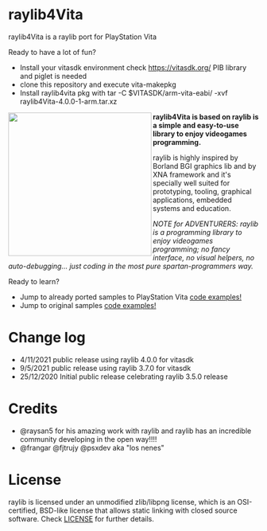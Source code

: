 # raylib4Vita
raylib4Vita is a raylib port for PlayStation Vita

Ready to have a lot of fun?
- Install your vitasdk environment check https://vitasdk.org/ PIB library and piglet is needed
- clone this repository and execute vita-makepkg
- Install raylib4vita pkg with tar -C $VITASDK/arm-vita-eabi/ -xvf raylib4Vita-4.0.0-1-arm.tar.xz


<img align="left" src="https://github.com/raysan5/raylib/blob/master/logo/raylib_logo_animation.gif" width="288px">


**raylib4Vita is based on raylib is a simple and easy-to-use library to enjoy videogames programming.**

raylib is highly inspired by Borland BGI graphics lib and by XNA framework and it's specially well suited for prototyping, tooling, graphical applications, embedded systems and education.

*NOTE for ADVENTURERS: raylib is a programming library to enjoy videogames programming; no fancy interface, no visual helpers, no auto-debugging... just coding in the most pure spartan-programmers way.*

Ready to learn? 
- Jump to already ported samples to PlayStation Vita [code examples!](https://github.com/psp2dev/raylib4Vita_samples)
- Jump to original samples [code examples!](http://www.raylib.com/examples.html)


 Change log
===========================
 - 4/11/2021 public release using raylib 4.0.0 for vitasdk 
 - 9/5/2021 public release using raylib 3.7.0 for vitasdk 
 - 25/12/2020 Initial public release celebrating raylib 3.5.0 release 
 

  Credits
===========================
  
 - @raysan5 for his amazing work with raylib and raylib has an incredible community developing in the open way!!!!
 - @frangar @fjtrujy @psxdev aka "los nenes"
 
  License
===========================

raylib is licensed under an unmodified zlib/libpng license, which is an OSI-certified, BSD-like license that allows static linking with closed source software. Check [LICENSE](LICENSE) for further details.
